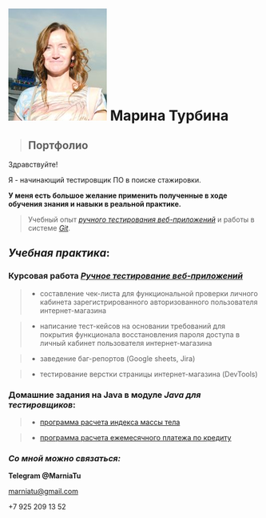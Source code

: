 # ![фото](img/my%20picture%20for%20resume%202023.png) Марина Турбина 


> ## Портфолио

Здравствуйте!

Я - начинающий тестировщик ПО в поиске стажировки. 

**У меня есть большое желание применить полученные в ходе обучения знания и навыки в реальной практике.**

>Учебный опыт *[ручного тестирования веб-приложений](https://github.com/MarniaTu/NetologyCertificates/blob/main/image.png)* и работы в системе *[Git](https://github.com/MarniaTu/NetologyCertificates/blob/main/image-1.png)*.

## _Учебная практика_:

### **Курсовая работа** *[Ручное тестирование веб-приложений](https://docs.google.com/spreadsheets/d/129ZklUHGfoxVvfxpeNTDUNB_1Vk2lwghwTz9D_hJTvQ/edit#gid=0)*

> - составление чек-листа для функциональной проверки личного кабинета зарегистрированного авторизованного пользователя интернет-магазина

> - написание тест-кейсов на основании требований для покрытия функционала восстановления пароля доступа в личный кабинет пользователя интернет-магазина

> - заведение баг-репортов (Google sheets, Jira)

> - тестирование верстки страницы интернет-магазина (DevTools)



### **Домашние задания на Java** в модуле _Java для тестировщиков_:

> - [программа расчета индекса массы тела](https://github.com/MarniaTu/bodyMassIndex/tree/main/src)

> - [программа расчета ежемесячного платежа по кредиту](https://github.com/MarniaTu/CreditPaymentService/tree/main/src)



### _Со мной можно связаться:_

**Telegram @MarniaTu**

marniatu@gmail.com

+7 925 209 13 52
